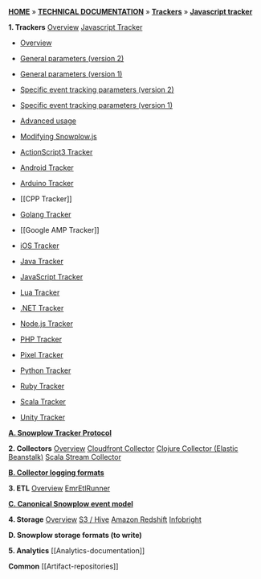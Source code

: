 [**HOME**](Home) » [**TECHNICAL DOCUMENTATION**](Snowplow-technical-documentation) » [**Trackers**](trackers) » [**Javascript tracker**](javascript-tracker)

**1. Trackers**
[Overview](trackers)
[Javascript Tracker](javascript-tracker)

* [Overview](javascript-tracker)
* [General parameters (version 2)](1-General-parameters-for-the-Javascript-tracker)
* [General parameters (version 1)](1-General-parameters-for-the-Javascript-tracker-v1)
* [Specific event tracking parameters (version 2)](2-Specific-event-tracking-with-the-Javascript-tracker)
* [Specific event tracking parameters (version 1)](2-Specific-event-tracking-with-the-Javascript-tracker-v1)
* [Advanced usage](3-Advanced-usage-of-the-JavaScript-Tracker)
* [Modifying Snowplow.js](Modifying-snowplow-js)

* [ActionScript3 Tracker](ActionScript3-Tracker)  
* [Android Tracker](Android-Tracker)  
* [Arduino Tracker](Arduino-Tracker)  
* [[CPP Tracker]]  
* [Golang Tracker](Golang-tracker)  
* [[Google AMP Tracker]]  
* [iOS Tracker](iOS-Tracker)  
* [Java Tracker](Java-Tracker)   
* [JavaScript Tracker](javascript-tracker)  
* [Lua Tracker](Lua-Tracker)  
* [.NET Tracker](.NET-Tracker)  
* [Node.js Tracker](Node.js-Tracker)  
* [PHP Tracker](PHP-Tracker)  
* [Pixel Tracker](pixel-tracker)  
* [Python Tracker](Python-Tracker)  
* [Ruby Tracker](Ruby-Tracker)  
* [Scala Tracker](Scala-Tracker)  
* [Unity Tracker](Unity-Tracker) 

**[A. Snowplow Tracker Protocol](snowplow-tracker-protocol)**

**2. Collectors**
[Overview](collectors)
[Cloudfront Collector](cloudfront-cloudfront)
[Clojure Collector (Elastic Beanstalk)](Clojure-collector)
[Scala Stream Collector](Scala-Stream-Collector)

**[B. Collector logging formats](Collector-logging-formats)**

**3. ETL**
[Overview](etl)
[EmrEtlRunner](EmrEtlRunner)

**[C. Canonical Snowplow event model](canonical-event-model)**

**4. Storage**
[Overview](Storage-documentation)
[S3 / Hive](s3-apache-hive-storage)
[Amazon Redshift](amazon-redshift-storage)
[Infobright](infobright-storage)

**D. Snowplow storage formats (to write)**

**5. Analytics**
[[Analytics-documentation]]

**Common**
[[Artifact-repositories]]
